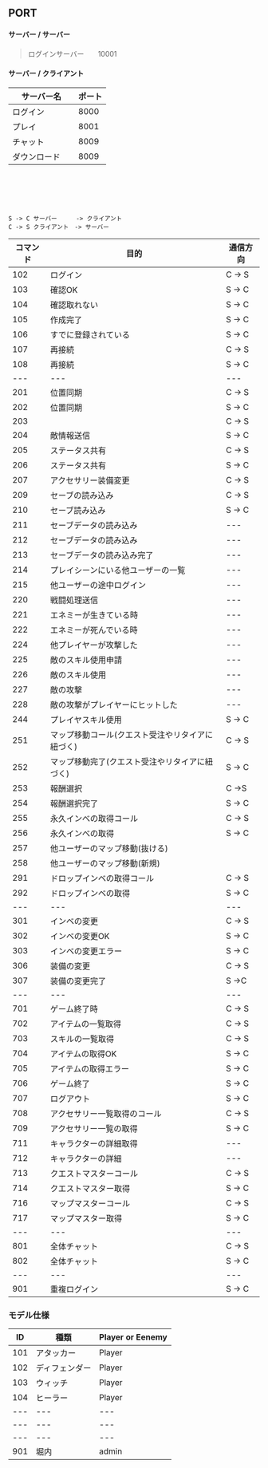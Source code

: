 ## PORT
#### サーバー / サーバー
>ログインサーバー　　10001

#### サーバー / クライアント
|  サーバー名  |  ポート  |
| ----------- | -------- |
|ログイン      |  8000    |
| プレイ    　 |  8001    |
|チャット      |8009      |
|ダウンロード 　|8009      |

<br>
<br>
<br>
<br>

```
S -> C サーバー 　 　-> クライアント
C -> S クライアント　-> サーバー
```
|コマンド|目的|通信方向|
|---|---|---|
|102|ログイン          |C -> S|
|103|確認OK           |S -> C|
|104|確認取れない      |S -> C|
|105|作成完了          |S -> C|
|106|すでに登録されている|S -> C|
|107|再接続            |C -> S|
|108|再接続            |S -> C|
|---|---|---|
|201|位置同期           |C -> S|
|202|位置同期           |S -> C|
|203|       |C -> S|
|204|敵情報送信       |S -> C|
|205|ステータス共有     |C -> S|
|206|ステータス共有     |S -> C|
|207|アクセサリー装備変更|C -> S|
|209|セーブの読み込み|C -> S|
|210|セーブ読み込み|S -> C|
|211|セーブデータの読み込み|---|
|212|セーブデータの読み込み|---|
|213|セーブデータの読み込み完了|---|
|214|プレイシーンにいる他ユーザーの一覧|---|
|215|他ユーザーの途中ログイン|---|
|220|戦闘処理送信|---|
|221|エネミーが生きている時|---|
|222|エネミーが死んでいる時|---|
|224|他プレイヤーが攻撃した|---|
|225|敵のスキル使用申請|---|
|226|敵のスキル使用|---|
|227|敵の攻撃|---|
|228|敵の攻撃がプレイヤーにヒットした|---|
|244|プレイヤスキル使用       |S -> C|
|251|マップ移動コール(クエスト受注やリタイアに紐づく)|C -> S|
|252|マップ移動完了(クエスト受注やリタイアに紐づく)|S -> C|
|253|報酬選択|C ->S|
|254|報酬選択完了|S -> C|
|255|永久インべの取得コール|C -> S|
|256|永久インべの取得|S -> C|
|257|他ユーザーのマップ移動(抜ける)||
|258|他ユーザーのマップ移動(新規)||
|291|ドロップインベの取得コール|C -> S|
|292|ドロップインベの取得|S -> C|
|---|---|---|
|301|インベの変更|C -> S|
|302|インベの変更OK|S -> C|
|303|インベの変更エラー|S -> C|
|306|装備の変更|C -> S|
|307|装備の変更完了|S ->C|
|---|---|---|
|701|ゲーム終了時       |C -> S|
|702|アイテムの一覧取得  |C -> S|
|703|スキルの一覧取得   |C -> S|
|704|アイテムの取得OK|S -> C|
|705|アイテムの取得エラー|S -> C|
|706|ゲーム終了|S -> C|
|707|ログアウト|S -> C|
|708|アクセサリー一覧取得のコール|C -> S|
|709|アクセサリー一覧の取得|S -> C|
|711|キャラクターの詳細取得|---|
|712|キャラクターの詳細|---|
|713|クエストマスターコール|C -> S|
|714|クエストマスター取得|S -> C|
|716|マップマスターコール|C -> S|
|717|マップマスター取得|S -> C|
|---|---|---|
|801|全体チャット       |C -> S|
|802|全体チャット       |S -> C|
|---|---|---|
|901|重複ログイン       |S -> C|

### モデル仕様

|ID|種類|Player or Eenemy|
|---|---|---|
|101|アタッカー|Player|
|102|ディフェンダー|Player|
|103|ウィッチ|Player|
|104|ヒーラー|Player|
|---|---|---|
|---|---|---|
|---|---|---|
|901|堀内|admin|